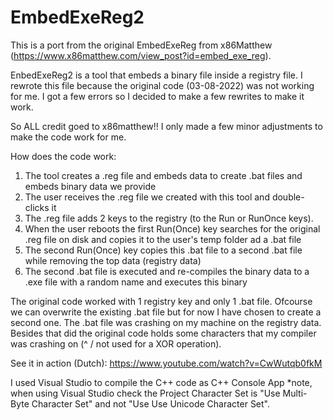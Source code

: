 # EmbedExeReg2
This is a port from the original EmbedExeReg from x86Matthew (https://www.x86matthew.com/view_post?id=embed_exe_reg). 

EnbedExeReg2 is a tool that embeds a binary file inside a registry file. I rewrote this file because the original code (03-08-2022) was not working for me. I got a few errors so I decided to make a few rewrites to make it work.

So ALL credit goed to x86matthew!! I only made a few minor adjustments to make the code work for me.

How does the code work:

1. The tool creates a .reg file and embeds data to create .bat files and embeds binary data we provide
2. The user receives the .reg file we created with this tool and double-clicks it
3. The .reg file adds 2 keys to the registry (to the Run or RunOnce keys).
4. When the user reboots the first Run(Once) key searches for the original .reg file on disk and copies it to the user's temp folder ad a .bat file
5. The second Run(Once) key copies this .bat file to a second .bat file while removing the top data (registry data)
6. The second .bat file is executed and re-compiles the binary data to a .exe file with a random name and executes this binary

The original code worked with 1 registry key and only 1 .bat file. Ofcourse we can overwrite the existing .bat file but for now I have chosen to create a second one. The .bat file was crashing on my machine on the registry data. Besides that did the original code holds some characters that my compiler was crashing on (^ / not used for a XOR operation). 

See it in action (Dutch): https://www.youtube.com/watch?v=CwWutqb0fkM

I used Visual Studio to compile the C++ code as C++ Console App
*note, when using Visual Studio check the Project Character Set is "Use Multi-Byte Character Set" and not "Use Use Unicode Character Set".


